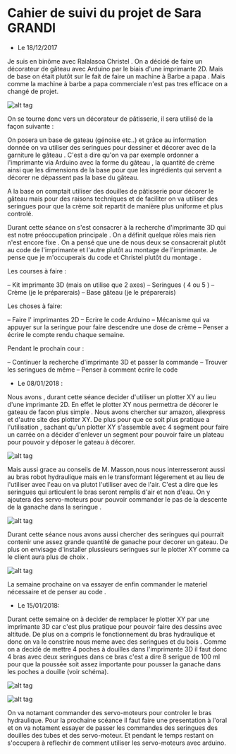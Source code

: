# Cahier de suivi du projet de Sara GRANDI
- Le 18/12/2017                                 

Je suis en binôme avec Ralalasoa Christel . On a décidé de faire un décorateur de gâteau avec Arduino par le biais d'une imprimante 2D. Mais de base on était plutôt sur le fait de faire un machine à Barbe a papa . Mais comme la machine à barbe a papa commerciale n'est pas tres efficace on a changé de projet.

![alt tag](https://www.themadeco.fr/img/scenes/29-scene_v2.jpg)

On se tourne donc vers un décorateur de pâtisserie, il sera utilisé de la façon suivante :

On posera un base de gateau (génoise etc..) et grâce au information donnée on va utiliser des seringues pour dessiner et décorer avec de la garniture le gâteau . C'est a dire qu'on va par exemple ordonner a l'imprimante via Arduino avec la forme du gâteau , la quantité de crème ainsi que les dimensions de la base pour que les ingrédients qui servent a décorer ne dépassent pas la base du gâteau.

A la base on comptait utiliser des douilles de pâtisserie pour décorer le gâteau mais pour des raisons techniques et de faciliter on va utiliser des seringues pour que la crème soit repartit de manière plus uniforme et plus controlé.

Durant cette séance on s'est consacrer à la recherche d'imprimante 3D qui est notre préoccupation principale . On a définit quelque rôles mais rien n'est encore fixe . On a pensé que une de nous deux se consacrerait plutôt au code de l'imprimante et l'autre plutôt au montage de l'imprimante. Je pense que je m'occuperais du code et Christel plutôt du montage .

Les courses à faire :

– Kit imprimante 3D (mais on utilise que 2 axes)
– Seringues ( 4 ou 5 )
– Crème (je le préparerais)
– Base gâteau (je le préparerais)

Les choses à faire:

– Faire l' imprimantes 2D
– Ecrire le code Arduino
– Mécanisme qui va appuyer sur la seringue pour faire descendre une dose de crème
– Penser a écrire le compte rendu chaque semaine.

Pendant le prochain cour :

– Continuer la recherche d'imprimante 3D et passer la commande
– Trouver les seringues de même
– Penser à comment écrire le code

- Le 08/01/2018 :

Nous avons , durant cette séance decider d'utiliser un plotter XY au lieu d'une imprimante 2D. En effet le plotter XY nous permettra de décorer le gateau de facon plus simple . Nous avons chercher sur amazon, aliexpress et d'autre site des plotter XY. De plus pour que ce soit plus pratique a l'utilisation , sachant qu'un plotter XY s'assemble avec 4 segment pour faire un carrée on a décider d'enlever un segment pour pouvoir faire un plateau pour pouvoir y déposer le gateau à décorer.

![alt tag](https://www.robotshop.com/media/files/images2/makeblock-xy-plotter-robot-kit-no-electronics-desc1.jpg)

Mais aussi grace au conseils de M. Masson,nous nous interresseront aussi au bras robot hydraulique mais en le transformant légerement et au lieu de l'utiliser avec l'eau on va plutot l'utiliser avec de l'air. C'est a dire que les seringues qui articulent le bras seront remplis d'air et non d'eau. On y ajoutera des servo-moteurs pour pouvoir commander le pas de la descente de la ganache dans la seringue .

![alt tag](https://i.pinimg.com/736x/ca/f4/db/caf4db8eab444065206d962a3e65ea17--robot-arm-model-kits.jpg)

Durant cette séance nous avons aussi chercher des seringues qui pourrait contenir une assez grande quantité de ganache pour decorer un gateau. De plus on envisage d'installer plussieurs seringues sur le plotter XY comme ca le client aura plus de choix .

![alt tag](https://www.cuisinstore.com/media/imageCMS/seringue-a-decorer-inox-1307-350x350.jpg)

La semaine prochaine on va essayer de enfin commander le materiel nécessaire et de penser au code .

- Le 15/01/2018:

 Durant cette semaine on à decider de remplacer le plotter XY par une imprimante 3D car c'est plus pratique pour pouvoir faire des dessins avec altitude. De plus on a compris le fonctionnement du bras hydraulique et donc on va le constrire nous meme avec des seringues et du bois . Comme on a decidé de mettre 4 poches à douilles dans l'imprimante 3D il faut donc 4 bras avec deux seringues dans ce bras c'est a dire 8 serigue de 100 ml pour que la poussée soit assez importante pour pousser la ganache dans les poches a douille (voir schéma).
 
 ![alt tag](https://images-na.ssl-images-amazon.com/images/I/51jeIWHUKML._SY542_.jpg)
 
 ![alt tag](https://www.amazon.fr/Zeller-42804-Seringue-Plastique-Transparent/dp/B007XSTG2A/ref=pd_sbs_201_5?_encoding=UTF8&psc=1&refRID=479TC2WVVQNBJQK4XTMX)
 
 On va notamant commander des servo-moteurs pour controler le bras hydraulique.
 Pour la prochaine scéance il faut faire une presentation à l'oral et on va notament essayer de passer les commandes des seringues des douilles des tubes et des servo-moteur.
 Et pendant le temps restant on s'occupera à reflechir de comment utiliser les servo-moteurs avec arduino.
 

